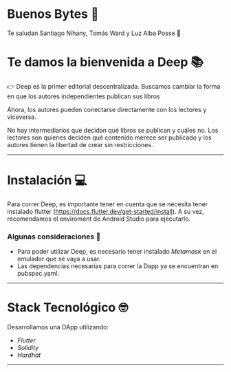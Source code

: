 # Buenos Bytes 👾
Te saludan Santiago Nihany, Tomás Ward y Luz Alba Posse 👋 
# Te damos la bienvenida a Deep 📚
👉 Deep es la primer editorial descentralizada. Buscamos cambiar la forma en que los autores independientes publican sus libros

Ahora, los autores pueden conectarse directamente con los lectores y viceversa. 

No hay intermediarios que decidan qué libros se publican y cuáles no. Los lectores son quienes deciden qué contenido merece ser publicado y los autores tienen la libertad de crear sin restricciones.

---
# Instalación 💻

Para correr Deep, es importante tener en cuenta que se necesita tener instalado flutter (https://docs.flutter.dev/get-started/install). A su vez, recomendamos el enviroment de Android Studio para ejecutarlo.

### Algunas consideraciones 👀

- Para poder utilizar Deep, es necesario tener instalado *Metamask* en el emulador que se vaya a usar. 
- Las dependencias necesarias para correr la Dapp ya se encuentran en pubspec.yaml.

---
# Stack Tecnológico 🤓

Desarrollamos una DApp utilizando: 
- *Flutter*
- *Solidity* 
- *Hardhat*

---

